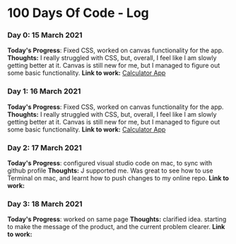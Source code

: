 # 100 Days Of Code - Log
### Day 0: 15 March 2021
**Today's Progress**: Fixed CSS, worked on canvas functionality for the app.
**Thoughts:** I really struggled with CSS, but, overall, I feel like I am slowly getting better at it. Canvas is still new for me, but I managed to figure out some basic functionality.
**Link to work:** [Calculator App](http://www.example.com)
### Day 1: 16 March 2021
**Today's Progress**: Fixed CSS, worked on canvas functionality for the app.
**Thoughts:** I really struggled with CSS, but, overall, I feel like I am slowly getting better at it. Canvas is still new for me, but I managed to figure out some basic functionality.
**Link to work:** [Calculator App](http://www.example.com)
### Day 2: 17 March 2021
**Today's Progress**: configured visual studio code on mac, to sync with github profile
**Thoughts:** J supported me. Was great to see how to use Terminal on mac, and learnt how to push changes to my online repo.
**Link to work:**

### Day 3: 18 March 2021
**Today's Progress**: worked on same page
**Thoughts:** clarified idea. starting to make the message of the product, and the current problem clearer.
**Link to work:**
